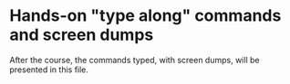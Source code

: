 # Hands-on "type along" commands and screen dumps
After the course, the commands typed, with screen dumps, will be presented in this file.
